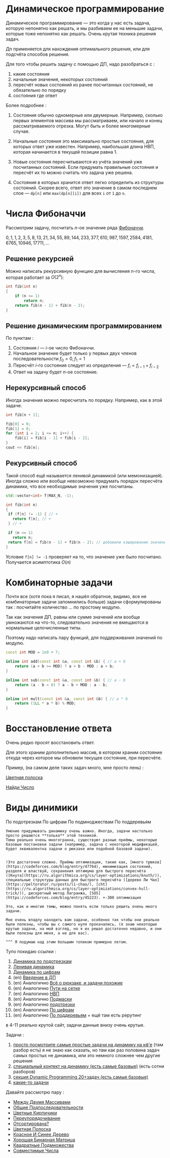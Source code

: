 # Динамическое программирование


Динамическое программирование — это когда у нас есть задача, которую непонятно как решать, и мы разбиваем ее на меньшие задачи, которые тоже непонятно как решать. Очень крутая техника решения задач.

Дп применяется для нахождения оптимального решения, или для подсчёта способов решения.

Для того чтобы решить задачу с помощью ДП, надо разобраться с :
1. какие состояния
2. начальные значения, некоторых состояний
3. пересчёт новых состояний из ранее посчитанных состояний, не обязательно по порядку
4. состояния где ответ

Более подробнее :

1. Состояния обычно одномерные или двумерные. Например, сколько первых элементов массива мы рассматриваем, или начало и конец рассматриваемого отрезка. Могут быть и более многомерные случае.

2. Начальные состояния это максимально простые состояния, для которых ответ уже известен. Например, наибольшая длина НВП, которая начинается в текущей позиции равна 1.

3. Новые состояния пересчитываются из учёта значений уже посчитанных состояний. Если придумать правильные состояния и пересчёт их то можно считать что задача уже решена. 

4. Состояния в которых хранится ответ легко определить из структуры состояний. Скорее всего, ответ это значение в самом последнем слое &mdash; `dp[n]` или `max(dp[n][i])` для всех `i` от `1` до `n`.

# Числа Фибоначчи

Рассмотрим задачу, посчитать $n$-ое значение ряда [Фибоначчи](https://ru.wikipedia.org/wiki/%D0%A7%D0%B8%D1%81%D0%BB%D0%B0_%D0%A4%D0%B8%D0%B1%D0%BE%D0%BD%D0%B0%D1%87%D1%87%D0%B8).

$0, 1, 1, 2, 3, 5, 8, 13, 21, 34, 55, 89, 144, 233, 377, 610, 987, 1597, 2584, 4181, 6765, 10946, 17711, \dots$

## Решение рекурсией

Можно написать рекурсивную функцию для вычисления $n$-го числа, которая работает за $O(2^n)$:

```cpp
int fib(int n)
{
    if (n <= 1)
        return n;
    return fib(n - 1) + fib(n - 2);
}
```

## Решение динамическим программированием

По пунктам :

1. Состояния $i$ &mdash; $i$-ое число Фибоначчи.
2. Начальное значение будет только у первых двух членов последовательности $f_0 = 0, f_1 = 1$
3. Пересчёт $i$-го состояния следует из определения &mdash; $f_i = f_{i - 1} + f_{i - 2}$
4. Ответ на задачу будет $n$-ое состояние.

## Нерекурсивный способ

Иногда значения можно пересчитать по порядку. Например, как в этой задаче.

```cpp
int fib[n + 1];

fib[0] = 0;
fib[1] = 0;
for (int i = 2; i <= n; i++) {
	fib[i] = fib[i - 1] + fib[i - 2];
}
cout << fib[n];
```

## Рекурсивный способ

Такой способ ещё называется ленивой динамикой (или мемонизацией). Иногда сложно или вообще невозможно придумать  порядок пересчёта динамики, что все необходимые значения уже посчитаны.


 ```cpp
std::vector<int> f(MAX_N, -1);

int fib(int n)
{
  if (f[n] != -1) { // +
    return f[n]; // +
  } // +

  if (n <= 1)
    return n;
  return f[n] = fib(n - 1) + fib(n - 2); // добавили кэширование значения
}
```

Условие `f[n] != -1` проверяет на то, что значение уже было посчитано. Получается асимптотика $O(n)$

# Комбинаторные задачи

Почти все (хотя пока я писал, я нашёл обратное, видимо, все не комбинаторные задачи запомнились больше) задачи сформулированы так : посчитайте количество ... по простому модулю.

Так как значения ДП, равны или сумме значений или вообще умножаются на что-то, следовательно значения не вмещаются в нормальные целочисленные типы.

Поэтому надо написать пару функций, для поддерживания значений по модулю. 

```cpp
const int MOD = 1e9 + 7;

inline int add(const int &a, const int &b) { // a + b
    return (a + b >= MOD) ? a + b - MOD : a + b;
}

inline int sub(const int &a, const int &b) { // a - b
    return (a - b < 0) ? a - b + MOD : a - b;
}

inline int mult(const int &a, const int &b) { // a * b
    return (1LL * a * b) % MOD;
}
```

# Восстановление ответа

Очень редко просят восстановить ответ.

Для этого храним дополнительно массив, в котором храним состояние откуда через которое мы обновили текущее состояние, при пересчёте.

Пример, (на самом деле таких задач много, мне просто лень) : 

[Цветная полоска](../tasks/colored-stripe.md)

[Найди Число](../tasks/find-number.md)

# Виды динимики

По подотрезкам
По цифрам
По подмноджествам 
По поддеревьям 

```admonish warning
Умение придумывать динамику очень важно. Иногда, задачи настолько просто решаются **только** этой техникой.
Тема реально очень многогранна, существуют разные приёмы, некоторые базовые постановки задачи (например, задача с некоторой модификацей, будет эквивалентна задачи о рюкзаке или подобной базовой задачи). 


!Это достаточно сложно. Приёмы оптимизации, такие как, [много трюков](https://codeforces.com/blog/entry/47764), минимизация состояний, разделя и властвуй, сохранения оптимума для быстрого пересчёта ([Кнута](https://ru.algorithmica.org/cs/layer-optimizations/knuth/)), специальные структуры данных для быстрого пересчёта ([дерево Ли Чао](https://peltorator.ru/posts/li-chao/), [cht](https://ru.algorithmica.org/cs/layer-optimizations/convex-hull-trick/)), дискретный метод Лагранжа, [SOS](https://codeforces.com/blog/entry/45223). +-300 оптимизация

Это, как и многие темы, можно понять если только решить очень много задачи.

Мне очень впадлу находить вам задачи, особенно так чтобы они реально были полезны, чтобы вы с самого нуля прокачались, (я знаю некоторые крутые задачи, на мой взгляд, но я их решал достаточно недавно, и они были полезны для меня, а не для вас).

^^^ Я подумаю над этим большим топиком примерно летом.
```

Тупо покидаю ссылки :

1. [Динамика по подотрезкам](https://ru.algorithmica.org/cs/general-dynamic/segments/) 
2. [Ленивая динамика](https://ru.algorithmica.org/cs/general-dynamic/memoization/)
3. [Динамика по цифрам](https://wiki.algocode.ru/index.php?title=%D0%94%D0%B8%D0%BD%D0%B0%D0%BC%D0%B8%D1%87%D0%B5%D1%81%D0%BA%D0%BE%D0%B5_%D0%BF%D1%80%D0%BE%D0%B3%D1%80%D0%B0%D0%BC%D0%BC%D0%B8%D1%80%D0%BE%D0%B2%D0%B0%D0%BD%D0%B8%D0%B5_%D0%BF%D0%BE_%D1%86%D0%B8%D1%84%D1%80%D0%B0%D0%BC)
4. (en) [Введение в ДП](https://usaco.guide/gold/intro-dp?lang=cpp)
5. (en) Аналогично [Всё о рюкзаке, и задачи похожие](https://usaco.guide/gold/knapsack?lang=cpp)
6. (en) Аналогично [Пути на сетке](https://usaco.guide/gold/paths-grids?lang=cpp)
7. (en) Аналогично [НВП](https://usaco.guide/gold/lis?lang=cpp)
8. (en) Аналогично [Подмаски](https://usaco.guide/gold/dp-bitmasks?lang=cpp)
9. (en) Аналогично [подотрезки](https://usaco.guide/gold/dp-ranges?lang=cpp)
10. (en) Аналогично [По цифрам](https://usaco.guide/gold/digit-dp?lang=cpp)
11. (en) Аналогично [По поддеревьям](https://usaco.guide/gold/dp-trees) + ещё там есть рерутинг


в 4-11 реально крутой сайт, задачи данные внизу очень крутые. 

Задачи :

1. [просто посмотрите самые простые задачи на динамику на кф'е](https://codeforces.com/problemset?order=BY_SOLVED_DESC&tags=dp) (там разбор есть) я не знаю как сказать, но там как раз половина задач самых простых не динамика, или это немного сложнее чем другие решения
2. [специальный контект на динамику (есть самые базовые)](https://atcoder.jp/contests/dp/tasks) (есть сотни разборов)
3. [секция Dynamic Programming 20+задач (есть самые базовые)](https://cses.fi/problemset/list/)
4. [какие-то задачи](https://codeforces.com/blog/entry/67679)

Давайте рассмотрю пару :
  - [Между Двумя Массивами](../tasks/between-two-arrays.md)
  - [Общие Подпоследовательности](../tasks/common-subsequence.md)
  - [Цветные Кирпичики](../tasks/bricks.md)
  - [Переупорядочивание](../tasks/reordering.md)
  - [Отсортирована?](../tasks/is-sorted.md)
  - [Цветная Полоска](../tasks/colored-stripe.md)
  - [Красное И Синее Дерево](../tasks/red-blue-tree.md)
  - [Хорошая Бинарная Матрица](../tasks/nice-binary-matrix.md)
  - [Квадратные Подмножества](../tasks/square-subsets.md)
  - [Совместимые Числа](../tasks/compatible-numbers.md)